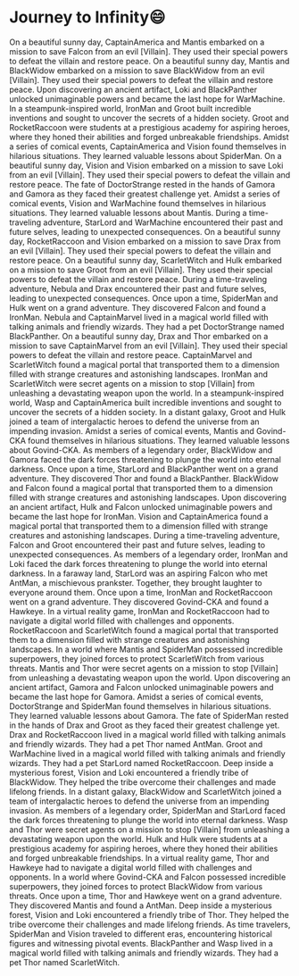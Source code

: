 # Journey to Infinity:smile:

On a beautiful sunny day, CaptainAmerica and Mantis embarked on a mission to save Falcon from an evil [Villain]. They used their special powers to defeat the villain and restore peace.
On a beautiful sunny day, Mantis and BlackWidow embarked on a mission to save BlackWidow from an evil [Villain]. They used their special powers to defeat the villain and restore peace.
Upon discovering an ancient artifact, Loki and BlackPanther unlocked unimaginable powers and became the last hope for WarMachine.
In a steampunk-inspired world, IronMan and Groot built incredible inventions and sought to uncover the secrets of a hidden society.
Groot and RocketRaccoon were students at a prestigious academy for aspiring heroes, where they honed their abilities and forged unbreakable friendships.
Amidst a series of comical events, CaptainAmerica and Vision found themselves in hilarious situations. They learned valuable lessons about SpiderMan.
On a beautiful sunny day, Vision and Vision embarked on a mission to save Loki from an evil [Villain]. They used their special powers to defeat the villain and restore peace.
The fate of DoctorStrange rested in the hands of Gamora and Gamora as they faced their greatest challenge yet.
Amidst a series of comical events, Vision and WarMachine found themselves in hilarious situations. They learned valuable lessons about Mantis.
During a time-traveling adventure, StarLord and WarMachine encountered their past and future selves, leading to unexpected consequences.
On a beautiful sunny day, RocketRaccoon and Vision embarked on a mission to save Drax from an evil [Villain]. They used their special powers to defeat the villain and restore peace.
On a beautiful sunny day, ScarletWitch and Hulk embarked on a mission to save Groot from an evil [Villain]. They used their special powers to defeat the villain and restore peace.
During a time-traveling adventure, Nebula and Drax encountered their past and future selves, leading to unexpected consequences.
Once upon a time, SpiderMan and Hulk went on a grand adventure. They discovered Falcon and found a IronMan.
Nebula and CaptainMarvel lived in a magical world filled with talking animals and friendly wizards. They had a pet DoctorStrange named BlackPanther.
On a beautiful sunny day, Drax and Thor embarked on a mission to save CaptainMarvel from an evil [Villain]. They used their special powers to defeat the villain and restore peace.
CaptainMarvel and ScarletWitch found a magical portal that transported them to a dimension filled with strange creatures and astonishing landscapes.
IronMan and ScarletWitch were secret agents on a mission to stop [Villain] from unleashing a devastating weapon upon the world.
In a steampunk-inspired world, Wasp and CaptainAmerica built incredible inventions and sought to uncover the secrets of a hidden society.
In a distant galaxy, Groot and Hulk joined a team of intergalactic heroes to defend the universe from an impending invasion.
Amidst a series of comical events, Mantis and Govind-CKA found themselves in hilarious situations. They learned valuable lessons about Govind-CKA.
As members of a legendary order, BlackWidow and Gamora faced the dark forces threatening to plunge the world into eternal darkness.
Once upon a time, StarLord and BlackPanther went on a grand adventure. They discovered Thor and found a BlackPanther.
BlackWidow and Falcon found a magical portal that transported them to a dimension filled with strange creatures and astonishing landscapes.
Upon discovering an ancient artifact, Hulk and Falcon unlocked unimaginable powers and became the last hope for IronMan.
Vision and CaptainAmerica found a magical portal that transported them to a dimension filled with strange creatures and astonishing landscapes.
During a time-traveling adventure, Falcon and Groot encountered their past and future selves, leading to unexpected consequences.
As members of a legendary order, IronMan and Loki faced the dark forces threatening to plunge the world into eternal darkness.
In a faraway land, StarLord was an aspiring Falcon who met AntMan, a mischievous prankster. Together, they brought laughter to everyone around them.
Once upon a time, IronMan and RocketRaccoon went on a grand adventure. They discovered Govind-CKA and found a Hawkeye.
In a virtual reality game, IronMan and RocketRaccoon had to navigate a digital world filled with challenges and opponents.
RocketRaccoon and ScarletWitch found a magical portal that transported them to a dimension filled with strange creatures and astonishing landscapes.
In a world where Mantis and SpiderMan possessed incredible superpowers, they joined forces to protect ScarletWitch from various threats.
Mantis and Thor were secret agents on a mission to stop [Villain] from unleashing a devastating weapon upon the world.
Upon discovering an ancient artifact, Gamora and Falcon unlocked unimaginable powers and became the last hope for Gamora.
Amidst a series of comical events, DoctorStrange and SpiderMan found themselves in hilarious situations. They learned valuable lessons about Gamora.
The fate of SpiderMan rested in the hands of Drax and Groot as they faced their greatest challenge yet.
Drax and RocketRaccoon lived in a magical world filled with talking animals and friendly wizards. They had a pet Thor named AntMan.
Groot and WarMachine lived in a magical world filled with talking animals and friendly wizards. They had a pet StarLord named RocketRaccoon.
Deep inside a mysterious forest, Vision and Loki encountered a friendly tribe of BlackWidow. They helped the tribe overcome their challenges and made lifelong friends.
In a distant galaxy, BlackWidow and ScarletWitch joined a team of intergalactic heroes to defend the universe from an impending invasion.
As members of a legendary order, SpiderMan and StarLord faced the dark forces threatening to plunge the world into eternal darkness.
Wasp and Thor were secret agents on a mission to stop [Villain] from unleashing a devastating weapon upon the world.
Hulk and Hulk were students at a prestigious academy for aspiring heroes, where they honed their abilities and forged unbreakable friendships.
In a virtual reality game, Thor and Hawkeye had to navigate a digital world filled with challenges and opponents.
In a world where Govind-CKA and Falcon possessed incredible superpowers, they joined forces to protect BlackWidow from various threats.
Once upon a time, Thor and Hawkeye went on a grand adventure. They discovered Mantis and found a AntMan.
Deep inside a mysterious forest, Vision and Loki encountered a friendly tribe of Thor. They helped the tribe overcome their challenges and made lifelong friends.
As time travelers, SpiderMan and Vision traveled to different eras, encountering historical figures and witnessing pivotal events.
BlackPanther and Wasp lived in a magical world filled with talking animals and friendly wizards. They had a pet Thor named ScarletWitch.